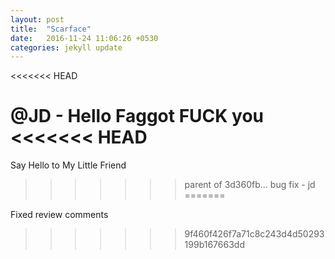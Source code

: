 ```yaml
---
layout: post
title:  "Scarface"
date:   2016-11-24 11:06:26 +0530
categories: jekyll update
---
```

<<<<<<< HEAD

@JD - Hello Faggot
FUCK you
<<<<<<< HEAD
=======
Say Hello to My Little Friend
>>>>>>> parent of 3d360fb... bug fix - jd
=======


Fixed review comments
>>>>>>> 9f460f426f7a71c8c243d4d50293199b167663dd
